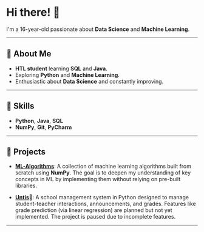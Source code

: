 # Hi there! 👋

I'm a 16-year-old passionate about **Data Science** and **Machine Learning**.

---

## 🚀 About Me

- **HTL student** learning **SQL** and **Java**.
- Exploring **Python** and **Machine Learning**.
- Enthusiastic about **Data Science** and constantly improving.

---

## 🔧 Skills

- **Python**, **Java**, **SQL**  
- **NumPy**, **Git**, **PyCharm**

---

## 🌟 Projects

- **[ML-Algorithms](https://github.com/RedstPhillip/ML-Algorithms)**: A collection of machine learning algorithms built from scratch using **NumPy**. The goal is to deepen my understanding of key concepts in ML by implementing them without relying on pre-built libraries.

- **[Untis](https://github.com/RedstPhillip/Untis)🚧**: A school management system in Python designed to manage student-teacher interactions, announcements, and grades. Features like grade prediction (via linear regression) are planned but not yet implemented. The project is paused due to incomplete features.

---
